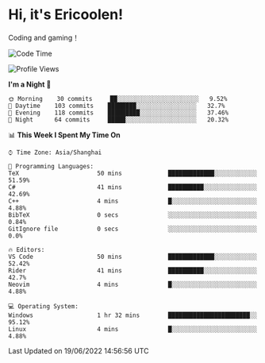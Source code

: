 # Hi, it's Ericoolen!
Coding and gaming！

<!--START_SECTION:waka-->
![Code Time](http://img.shields.io/badge/Code%20Time-318%20hrs%2051%20mins-blue)

![Profile Views](http://img.shields.io/badge/Profile%20Views-0-blue)

**I'm a Night 🦉** 

```text
🌞 Morning    30 commits     ██░░░░░░░░░░░░░░░░░░░░░░░   9.52% 
🌆 Daytime    103 commits    ████████░░░░░░░░░░░░░░░░░   32.7% 
🌃 Evening    118 commits    █████████░░░░░░░░░░░░░░░░   37.46% 
🌙 Night      64 commits     █████░░░░░░░░░░░░░░░░░░░░   20.32%

```


📊 **This Week I Spent My Time On** 

```text
⌚︎ Time Zone: Asia/Shanghai

💬 Programming Languages: 
TeX                      50 mins             █████████████░░░░░░░░░░░░   51.59% 
C#                       41 mins             ██████████░░░░░░░░░░░░░░░   42.69% 
C++                      4 mins              █░░░░░░░░░░░░░░░░░░░░░░░░   4.88% 
BibTeX                   0 secs              ░░░░░░░░░░░░░░░░░░░░░░░░░   0.84% 
GitIgnore file           0 secs              ░░░░░░░░░░░░░░░░░░░░░░░░░   0.0%

🔥 Editors: 
VS Code                  50 mins             █████████████░░░░░░░░░░░░   52.42% 
Rider                    41 mins             ██████████░░░░░░░░░░░░░░░   42.7% 
Neovim                   4 mins              █░░░░░░░░░░░░░░░░░░░░░░░░   4.88%

💻 Operating System: 
Windows                  1 hr 32 mins        ███████████████████████░░   95.12% 
Linux                    4 mins              █░░░░░░░░░░░░░░░░░░░░░░░░   4.88%

```


 Last Updated on 19/06/2022 14:56:56 UTC
<!--END_SECTION:waka-->

